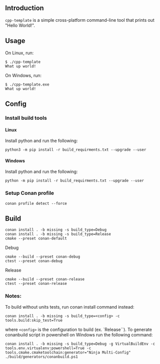## Introduction
`cpp-template` is a simple cross-platform command-line tool that prints out "Hello World!".

## Usage
On Linux, run:
```
$ ./cpp-template
What up world!
```
On Windows, run:
```
$ ./cpp-template.exe
What up world!
```

## Config
### Install build tools
#### Linux
Install python and run the following:
```
python3 -m pip install -r build_requirments.txt --upgrade --user
```
#### Windows
Install python and run the following:
```
python -m pip install -r build_requirments.txt --upgrade --user
```
### Setup Conan profile
```
conan profile detect --force
```

## Build
```
conan install . -b missing -s build_type=Debug
conan install . -b missing -s build_type=Release
cmake --preset conan-default
```
Debug
```
cmake --build --preset conan-debug
ctest --preset conan-debug
```
Release
```
cmake --build --preset conan-release
ctest --preset conan-release
```
### Notes:
To build without units tests, run conan install command instead:
```
conan install . -b missing -s build_type=<config> -c tools.build:skip_test=True
```
where `<config>` is the configuration to build (ex. `Release``).
To generate conanbuild script in powershell on Windows run the following command:
```
conan install . -b missing -s build_type=Debug -g VirtualBuildEnv -c tools.env.virtualenv:powershell=True -c tools.cmake.cmaketoolchain:generator="Ninja Multi-Config"
./build/generators/conanbuild.ps1
```

